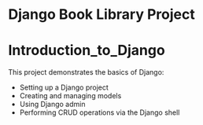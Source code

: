 # Django Book Library Project
# Introduction_to_Django

This project demonstrates the basics of Django:
- Setting up a Django project
- Creating and managing models
- Using Django admin
- Performing CRUD operations via the Django shell
